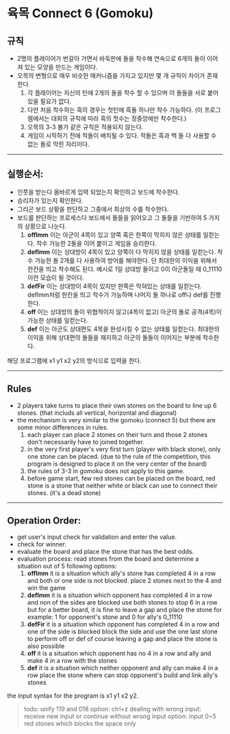 # 육목 Connect 6 (Gomoku)

## 규칙
- 2명의 플레이어가 번갈아 가면서 바둑판에 돌을 착수해 연속으로 6개의 돌이 이어져 있는 모양을 만드는 게임이다.
- 오목의 변형으로 매우 비슷한 매커니즘을 가지고 있지만 몇 개 규칙이 차이가 존재한다. 
  1. 각 플레이어는 자신의 턴에 2개의 돌을 착수 할 수 있으며 이 돌들을 서로 붙어있을 필요가 없다. 
  2. 다만 처음 착수하는 흑의 경우는 첫턴에 흑돌 하나만 착수 가능하다. (이 프로그렘에서는 대회의 규칙에 따라 흑의 첫수는 정중앙에만 착수한다.)
  3. 오목의 3-3 불가 같은 규칙은 적용되지 않는다. 
  4. 게임이 시작하기 전에 적돌이 배치될 수 있다. 적돌은 흑과 백 둘 다 사용할 수 없는 돌로 막힌 자리이다. 
---



## 실행순서: 

- 인풋을 받는다 올바르게 입력 되었는지 확인하고 보드에 착수한다. 
- 승리자가 있는지 확인한다. 
- 그리곤 보드 상황을 판단하고 그중에서 최상의 수를 착수한다. 
- 보드를 판단하는 프로세스다 보드에서 돌들을 읽어오고 그 돌들을 기반하여 5 가지의 상황으로 나눈다. 
  1. **offImm** 이는 아군이 4목이 있고 양쪽 혹은 한쪽이 막히지 않은 상태를 일컫는다. 착수 가능한 2돌을 이어 붙이고 게임을 승리한다. 
  2. **defImm** 이는 상대방이 4목이 있고 양쪽이 다 막히지 않을 상태를 일컫는다. 착수 가능한 돌 2개를 다 사용하여 방어를 해야한다. 단 최대한의 이익을 위해서 한칸을 띄고 착수해도 된다. 예시로 1일 상대방 돌이고 0이 아군돌일 때 0_11110 이런 모습이 될 것이다. 
  3. **defFir** 이는 상대방이 4목이 있지만 한쪽은 막혀있는 상태를 일컫는다. defImm처럼 한칸을 띄고 착수가 가능하며 나머지 돌 하나로 off나 def를 진행한다. 
  4. **off** 이는 상대방의 돌이 위협적이지 않고(4목이 없고) 아군의 돌로 공격(4목)이 가능한 상태를 일컫는다. 
  5. **def** 이는 아군도 상대편도 4목을 완성시킬 수 없는 상태를 일컫는다. 최대한의 이익을 위해 상대편의 돌들을 재지하고 아군의 돌들이 이어지는 부분에 착수한다.

해당 프로그램에 x1 y1 x2 y2의 방식으로 입력을 한다.

---
## Rules
- 2 players take turns to place their own stones on the board to line up 6 stones. (that includs all vertical, horizontal and diagonal)
- the mechanism is very similar to the gomoku (connect 5) but there are some minor differences in rules.
  1. each player can place 2 stones on their turn and those 2 stones don't necessarily have to joined together. 
  2. in the very first player's very first turn (player with black stone), only one stone can be placed. (due to the rule of the competition, this program is designed to place it on the very center of the board)
  3. the rules of 3-3 in gomoku does not apply to this game. 
  4. before game start, few red stones can be placed on the board, red stone is a stone that neither white or black can use to connect their stones. (it's a dead stone)
---

## Operation Order: 

- get user's input check for validation and enter the value.
- check for winner.
- evaluate the board and place the stone that has the best odds.
- evaluation process: read stones from the board and determine a situation out of 5 following options:
  1. **offImm** it is a situation which ally's stone has completed 4 in a row and both or one side is not blocked. place 2 stones next to the 4 and win the game 
  2. **defImm** it is a situation which opponent has completed 4 in a row and non of the sides are blocked use both stones to stop 6 in a row but for a better board, it is fine to leave a gap and place the stone for example: 1 for opponent's stone and 0 for ally's 0_11110 
  3. **defFir** it is a situation which opponent has completed 4 in a row and one of the side is blocked block the side and use the one last stone to perform off or def of course leaving a gap and place the stone is also possible 
  4. **off** it is a situation which opponent has no 4 in a row and ally and make 4 in a row with the stones 
  5. **def** it is a situation which neither opponent and ally can make 4 in a row place the stone where can stop opponent's build and link ally's stones

the input syntax for the program is x1 y1 x2 y2.


>todo: unify 119 and 018 option: ctrl+z dealing with wrong input: receive new input or continue without wrong input option: input 0~5 red stones which blocks the space only
